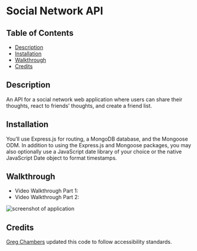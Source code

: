 # Social Network API



## Table of Contents
* [Description](#Description)
* [Installation](#installation)
* [Walkthrough](#Walkthrough)
* [Credits](#credits)




## Description
        
An API for a social network web application where users can share their thoughts, react to friends’ thoughts, and create a friend list.

## Installation

You’ll use Express.js for routing, a MongoDB database, and the Mongoose ODM. In addition to using the Express.js and Mongoose packages, you may also optionally use a JavaScript date library of your choice or the native JavaScript Date object to format timestamps.

## Walkthrough



* Video Walkthrough Part 1: []()
* Video Walkthrough Part 2: []()

![screenshot of application]()

## Credits

[Greg Chambers](https://github.com/Gcoder9/socialnetworkapi) updated this code to follow accessibility standards.
